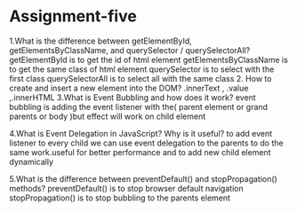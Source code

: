# Assignment-five
1.What is the difference between getElementById, getElementsByClassName, and querySelector / querySelectorAll?
        getElementById          is to get the id of html element
        getElementsByClassName  is to get the same class of html element
        querySelector           is to select with the first class
        querySelectorAll        is to select all with the same class
2. How to create and insert a new element into the DOM?
        .innerText , .value ,.innerHTML
3.What is Event Bubbling and how does it work?
        event bubbling is adding the event listener with the( parent element or grand parents or body )but effect will work on child element

4.What is Event Delegation in JavaScript? Why is it useful?
        to add event listener to every child we can use event delegation to the parents to do the same work.useful for better performance and to add new child element dynamically


5.What is the difference between preventDefault() and stopPropagation() methods?
        preventDefault()    is to stop browser default navigation
        stopPropagation()   is to stop bubbling to the parents element